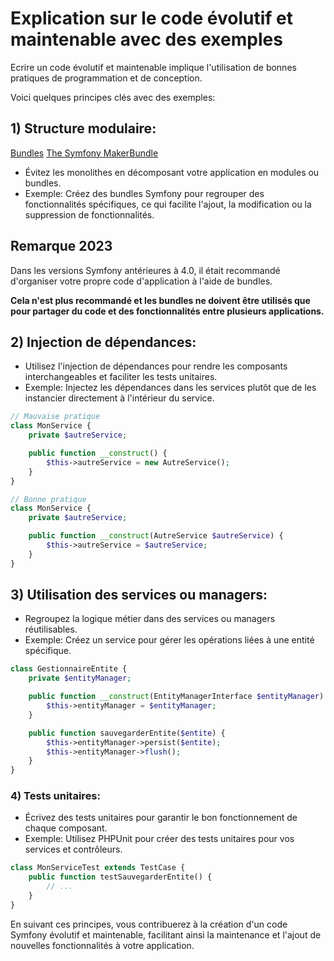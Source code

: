 # Explication sur le code évolutif et maintenable avec des exemples 

Ecrire un code évolutif et maintenable implique l'utilisation de bonnes pratiques de programmation et de conception. 

Voici quelques principes clés avec des exemples:

## 1) Structure modulaire:

[Bundles](https://symfony.com/doc/current/bundles.html)
[The Symfony MakerBundle](https://symfony.com/bundles/SymfonyMakerBundle/current/index.html)

- Évitez les monolithes en décomposant votre application en modules ou bundles.
- Exemple: Créez des bundles Symfony pour regrouper des fonctionnalités spécifiques, ce qui facilite l'ajout, la modification ou la suppression de fonctionnalités.

**Remarque 2023**
---
Dans les versions Symfony antérieures à 4.0, il était recommandé d'organiser votre propre code d'application à l'aide de bundles. 

**Cela n'est plus recommandé et les bundles ne doivent être utilisés que pour partager du code et des fonctionnalités entre plusieurs applications.**

## 2) Injection de dépendances:

- Utilisez l'injection de dépendances pour rendre les composants interchangeables et faciliter les tests unitaires.
- Exemple: Injectez les dépendances dans les services plutôt que de les instancier directement à l'intérieur du service.

```php
// Mauvaise pratique
class MonService {
    private $autreService;

    public function __construct() {
        $this->autreService = new AutreService();
    }
}

// Bonne pratique
class MonService {
    private $autreService;

    public function __construct(AutreService $autreService) {
        $this->autreService = $autreService;
    }
}
```

## 3) Utilisation des services ou managers:

- Regroupez la logique métier dans des services ou managers réutilisables.
- Exemple: Créez un service pour gérer les opérations liées à une entité spécifique.

```php
class GestionnaireEntite {
    private $entityManager;

    public function __construct(EntityManagerInterface $entityManager) {
        $this->entityManager = $entityManager;
    }

    public function sauvegarderEntite($entite) {
        $this->entityManager->persist($entite);
        $this->entityManager->flush();
    }
}
```

### 4) Tests unitaires:

- Écrivez des tests unitaires pour garantir le bon fonctionnement de chaque composant.
- Exemple: Utilisez PHPUnit pour créer des tests unitaires pour vos services et contrôleurs.

```php
class MonServiceTest extends TestCase {
    public function testSauvegarderEntite() {
        // ...
    }
}
```

En suivant ces principes, vous contribuerez à la création d'un code Symfony évolutif et maintenable, facilitant ainsi la maintenance et l'ajout de nouvelles fonctionnalités à votre application.
